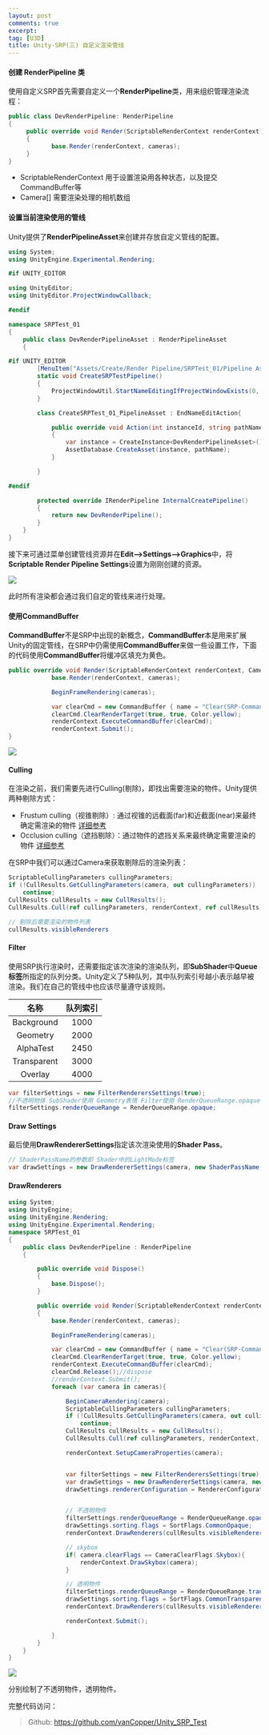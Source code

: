 ```yaml
---
layout: post
comments: true
excerpt:
tag: [U3D]
title: Unity-SRP(三) 自定义渲染管线
---
```


#### 创建 RenderPipeline 类

使用自定义SRP首先需要自定义一个**RenderPipeline**类，用来组织管理渲染流程：

```c#
public class DevRenderPipeline: RenderPipeline
{
	 public override void Render(ScriptableRenderContext renderContext, Camera[] cameras)
     {
            base.Render(renderContext, cameras);
     }
}
```

* ScriptableRenderContext 用于设置渲染用各种状态，以及提交CommandBuffer等
* Camera[] 需要渲染处理的相机数组

#### 设置当前渲染使用的管线

Unity提供了**RenderPipelineAsset**来创建并存放自定义管线的配置。

```c#
using System;
using UnityEngine.Experimental.Rendering;

#if UNITY_EDITOR

using UnityEditor;
using UnityEditor.ProjectWindowCallback;

#endif

namespace SRPTest_01
{
    public class DevRenderPipelineAsset : RenderPipelineAsset
    {

#if UNITY_EDITOR
        [MenuItem("Assets/Create/Render Pipeline/SRPTest_01/Pipeline Asset")]
        static void CreateSRPTestPipeline()
        {
            ProjectWindowUtil.StartNameEditingIfProjectWindowExists(0, CreateInstance<CreateSRPTest_01_PipelineAsset>(), "SRPTest_01 Pipeline.asset", null, null);
        }

        class CreateSRPTest_01_PipelineAsset : EndNameEditAction{

            public override void Action(int instanceId, string pathName, string resourceFile)
            {
                var instance = CreateInstance<DevRenderPipelineAsset>();
                AssetDatabase.CreateAsset(instance, pathName);
            }

        }

#endif

        protected override IRenderPipeline InternalCreatePipeline()
        {
            return new DevRenderPipeline();
        }
    }
}

```

接下来可通过菜单创建管线资源并在**Edit-->Settings-->Graphics**中，将**Scriptable Render Pipeline Settings**设置为刚刚创建的资源。

![](../../images/devpipeline_asset.png)

此时所有渲染都会通过我们自定的管线来进行处理。

#### 使用CommandBuffer

**CommandBuffer**不是SRP中出现的新概念，**CommandBuffer**本是用来扩展Unity的固定管线，在SRP中仍需使用**CommandBuffer**来做一些设置工作，下面的代码使用**CommandBuffer**将缓冲区填充为黄色。

```c#
public override void Render(ScriptableRenderContext renderContext, Camera[] cameras){
            base.Render(renderContext, cameras);

            BeginFrameRendering(cameras);

            var clearCmd = new CommandBuffer { name = "Clear(SRP-CommandBuffer)" };
            clearCmd.ClearRenderTarget(true, true, Color.yellow);
            renderContext.ExecuteCommandBuffer(clearCmd);
            renderContext.Submit();
}
```

![](../../images/srp_buffer.png)

#### Culling

在渲染之前，我们需要先进行Culling(剔除)，即找出需要渲染的物件。Unity提供两种剔除方式：

* Frustum culling（视锥剔除）: 通过视锥的远截面(far)和近截面(near)来最终确定需渲染的物件 [详细参考](https://docs.unity3d.com/Manual/class-Camera.html)
* Occlusion culling（遮挡剔除）：通过物件的遮挡关系来最终确定需要渲染的物件 [详细参考](https://docs.unity3d.com/Manual/OcclusionCulling.html)

在SRP中我们可以通过Camera来获取剔除后的渲染列表：

```c#
ScriptableCullingParameters cullingParameters;
if (!CullResults.GetCullingParameters(camera, out cullingParameters))
    continue;
CullResults cullResults = new CullResults();
CullResults.Cull(ref cullingParameters, renderContext, ref cullResults);

// 剔除后需要渲染的物件列表
cullResults.visibleRenderers
```

#### Filter

使用SRP执行渲染时，还需要指定该次渲染的渲染队列，即**SubShader**中**Queue标签**所指定的队列分类。Unity定义了5种队列，其中队列索引号越小表示越早被渲染。我们在自己的管线中也应该尽量遵守该规则。

|    名称     | 队列索引 |
| :---------: | :------: |
| Background  |   1000   |
|  Geometry   |   2000   |
|  AlphaTest  |   2450   |
| Transparent |   3000   |
|   Overlay   |   4000   |

```c#
var filterSettings = new FilterRenderersSettings(true);
//不透明物体 SubShader使用 Geometry表情 Filter使用 RenderQueueRange.opaque 队列
filterSettings.renderQueueRange = RenderQueueRange.opaque;
```

#### Draw Settings

最后使用**DrawRendererSettings**指定该次渲染使用的**Shader Pass**。

```c#
// ShaderPassName的参数即 Shader中的LightMode标签
var drawSettings = new DrawRendererSettings(camera, new ShaderPassName("BasicLightMode"));
```

#### DrawRenderers

```c#
using System;
using UnityEngine;
using UnityEngine.Rendering;
using UnityEngine.Experimental.Rendering;
namespace SRPTest_01
{
    public class DevRenderPipeline : RenderPipeline
    {

        public override void Dispose()
        {
            base.Dispose();
        }

        public override void Render(ScriptableRenderContext renderContext, Camera[] cameras)
        {
            base.Render(renderContext, cameras);

            BeginFrameRendering(cameras);

            var clearCmd = new CommandBuffer { name = "Clear(SRP-CommandBuffer)" };
            clearCmd.ClearRenderTarget(true, true, Color.yellow);
            renderContext.ExecuteCommandBuffer(clearCmd);
            clearCmd.Release();//dispose
            //renderContext.Submit();
            foreach (var camera in cameras){

                BeginCameraRendering(camera);
                ScriptableCullingParameters cullingParameters;
                if (!CullResults.GetCullingParameters(camera, out cullingParameters))
                    continue;
                CullResults cullResults = new CullResults();
                CullResults.Cull(ref cullingParameters, renderContext, ref cullResults);

                renderContext.SetupCameraProperties(camera);


                var filterSettings = new FilterRenderersSettings(true);
                var drawSettings = new DrawRendererSettings(camera, new ShaderPassName("BasicLightMode"));
                drawSettings.rendererConfiguration = RendererConfiguration.PerObjectLightProbe | RendererConfiguration.PerObjectLightmaps;


                // 不透明物件
                filterSettings.renderQueueRange = RenderQueueRange.opaque;
                drawSettings.sorting.flags = SortFlags.CommonOpaque;
                renderContext.DrawRenderers(cullResults.visibleRenderers, ref drawSettings, filterSettings);

                // skybox
                if( camera.clearFlags == CameraClearFlags.Skybox){
                    renderContext.DrawSkybox(camera);
                }

                // 透明物件
                filterSettings.renderQueueRange = RenderQueueRange.transparent;
                drawSettings.sorting.flags = SortFlags.CommonTransparent;
                renderContext.DrawRenderers(cullResults.visibleRenderers, ref drawSettings, filterSettings);

                renderContext.Submit();

            }
        }
    }
}
```

![](../../images/srp_draw.png)

分别绘制了不透明物件，透明物件。

完整代码访问：

> Github: https://github.com/vanCopper/Unity_SRP_Test

